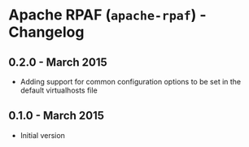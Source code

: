 # Apache RPAF (`apache-rpaf`) - Changelog

## 0.2.0 - March 2015

* Adding support for common configuration options to be set in the default virtualhosts file

## 0.1.0 - March 2015

* Initial version
